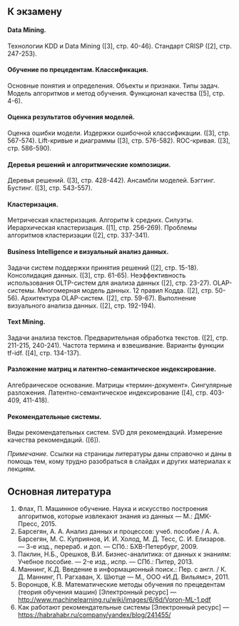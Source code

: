 ## К экзамену

#### Data Mining.

Технологии KDD и Data Mining ([3], стр. 40-46). Стандарт CRISP ([2], стр. 247-253).

#### Обучение по прецедентам. Классификация.

Основные понятия и определения. Объекты и признаки. Типы задач.
Модель алгоритмов и метод обучения. Функционал качества ([5], стр. 4-6).

#### Оценка результатов обучения моделей.

Оценка ошибки модели. Издержки ошибочной классификации. ([3], стр. 567-574).
Lift-кривые и диаграммы ([3], стр. 576-582). ROC-кривая. ([3], стр. 586-590).

#### Деревья решений и алгоритмические композиции.

Деревья решений. ([3], стр. 428-442). Ансамбли моделей. Бэггинг. Бустинг. ([3], стр. 543-557).

#### Кластеризация.

Метрическая кластеризация. Алгоритм k средних. Силуэты.
Иерархическая кластеризация. ([1], стр. 256-269). Проблемы алгоритмов кластеризации ([2], стр. 337-341).

#### Business Intelligence и визуальный анализ данных.

Задачи систем поддержки принятия решений ([2], стр. 15-18). Консолидация данных. ([3], стр. 61-65).
Неэффективность использования OLTP-систем для анализа данных ([2], стр. 23-27).
OLAP-системы. Многомерная модель данных. 12 правил Кодда. ([2], стр. 50-56). Архитектура OLAP-систем. ([2], стр. 59-67).
Выполнение визуального анализа данных. ([2], стр. 192-194). 

#### Text Mining.

Задачи анализа текстов. Предварительная обработка текстов. ([2], стр. 211-215, 240-241). Частота термина и взвешивание. Варианты функции tf-idf. ([4], стр. 134-137).

#### Разложение матриц и латентно-семантическое индексирование.

Алгебраическое основание. Матрицы «термин-документ». Сингулярные разложения. Латентно-семантическое индексирование ([4], стр. 403-409, 411-418).

#### Рекомендательные системы.
Виды рекомендательных систем. SVD для рекомендаций. Измерение качества рекомендаций. ([6]).

*Примечание.* Ссылки на страницы литературы даны справочно и даны в помощь тем, кому трудно разобраться в слайдах и других материалах к лекциям.

## Основная литература
1.	Флах, П. Машинное обучение. Наука и искусство построения алгоритмов, которые извлекают знания из данных — М.: ДМК-Пресс, 2015.
2.	Барсегян, А. А. Анализ данных и процессов: учеб. пособие / А. А. Барсегян, М. С. Куприянов, И. И. Холод, М. Д. Тесс, С. И. Елизаров. — 3-е изд., перераб. и доп. — СПб.: БХВ-Петербург, 2009.
3.	Паклин, Н.Б., Орешков, В.И. Бизнес-аналитика: от данных к знаниям: Учебное пособие. — 2-e изд., испр. — СПб.: Питер, 2013.
4.	Маннинг, К.Д. Введение в информационный поиск.: Пер. с англ. / К. Д. Маннинг, П. Рагхаван, Х. Шютце — М., ООО «И.Д. Вильямс», 2011.
5.	Воронцов, К.В. Математические методы обучения по прецедентам (теория обучения машин) [Электронный ресурс] — http://www.machinelearning.ru/wiki/images/6/6d/Voron-ML-1.pdf 
6.	Как работают рекомендательные системы [Электронный ресурс] — https://habrahabr.ru/company/yandex/blog/241455/ 
